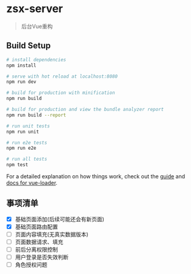 # zsx-server

> 后台Vue重构

## Build Setup

``` bash
# install dependencies
npm install

# serve with hot reload at localhost:8080
npm run dev

# build for production with minification
npm run build

# build for production and view the bundle analyzer report
npm run build --report

# run unit tests
npm run unit

# run e2e tests
npm run e2e

# run all tests
npm test
```

For a detailed explanation on how things work, check out the [guide](http://vuejs-templates.github.io/webpack/) and [docs for vue-loader](http://vuejs.github.io/vue-loader).

## 事项清单
- [x] 基础页面添加(后续可能还会有新页面)
- [x] 基础页面路由配置
- [ ] 页面内容填充(无真实数据版本)
- [ ] 页面数据请求、填充
- [ ] 前后分离权限控制
- [ ] 用户登录是否失效判断
- [ ] 角色授权问题